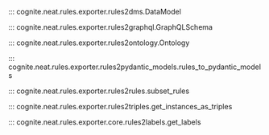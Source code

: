 ::: cognite.neat.rules.exporter.rules2dms.DataModel

::: cognite.neat.rules.exporter.rules2graphql.GraphQLSchema

::: cognite.neat.rules.exporter.rules2ontology.Ontology

::: cognite.neat.rules.exporter.rules2pydantic_models.rules_to_pydantic_models

::: cognite.neat.rules.exporter.rules2rules.subset_rules

::: cognite.neat.rules.exporter.rules2triples.get_instances_as_triples

::: cognite.neat.rules.exporter.core.rules2labels.get_labels
